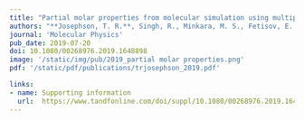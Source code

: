 ```yaml
---
title: "Partial molar properties from molecular simulation using multiple linear regression"
authors: "**Josephson, T. R.**, Singh, R., Minkara, M. S., Fetisov, E. O., and Siepmann, J. I."
journal: 'Molecular Physics'
pub_date: 2019-07-20
doi: 10.1080/00268976.2019.1648898
image: '/static/img/pub/2019_partial molar properties.png'
pdf: '/static/pdf/publications/trjosephson_2019.pdf'

links:
- name: Supporting information
  url:  https://www.tandfonline.com/doi/suppl/10.1080/00268976.2019.1648898
---
```

